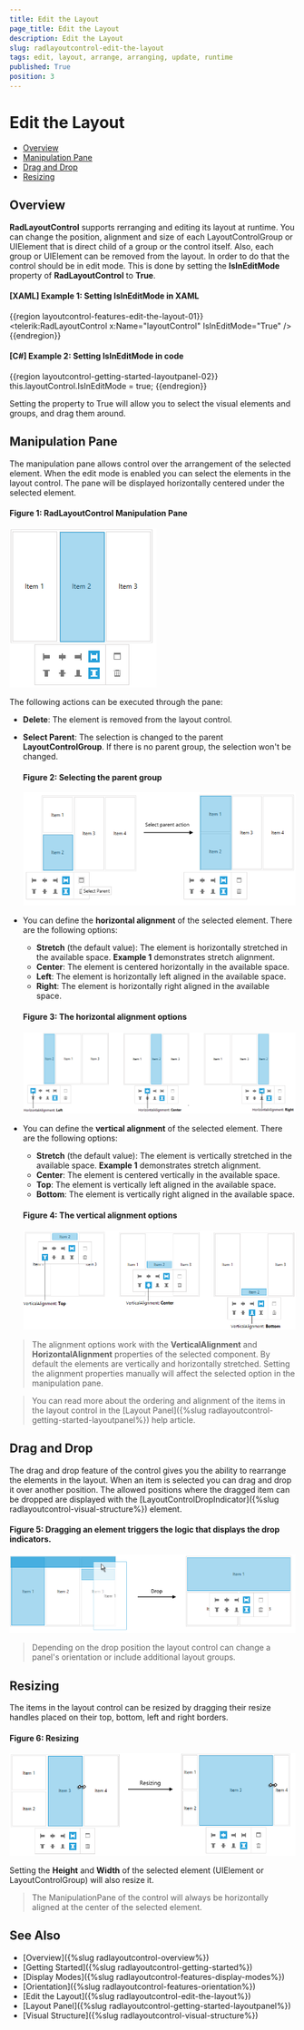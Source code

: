 ```yaml
---
title: Edit the Layout
page_title: Edit the Layout
description: Edit the Layout
slug: radlayoutcontrol-edit-the-layout
tags: edit, layout, arrange, arranging, update, runtime
published: True
position: 3
---
```


# Edit the Layout

* [Overview](#overview)
* [Manipulation Pane](#manipulation-pane)
* [Drag and Drop](#drag-and-drop)
* [Resizing](#resizing)

## Overview 

__RadLayoutControl__ supports rerranging and editing its layout at runtime. You can change the position, alignment and size of each LayoutControlGroup or UIElement that is direct child of a group or the control itself. Also, each group or UIElement can be removed from the layout. In order to do that the control should be in edit mode. This is done by setting the __IsInEditMode__ property of __RadLayoutControl__ to __True__.

#### __[XAML] Example 1: Setting IsInEditMode in XAML__
{{region layoutcontrol-features-edit-the-layout-01}}
	<telerik:RadLayoutControl x:Name="layoutControl" IsInEditMode="True" />
{{endregion}}

#### __[C#] Example 2: Setting IsInEditMode in code__
{{region layoutcontrol-getting-started-layoutpanel-02}}
	this.layoutControl.IsInEditMode = true;
{{endregion}}
	
Setting the property to True will allow you to select the visual elements and groups, and drag them around.

## Manipulation Pane

The manipulation pane allows control over the arrangement of the selected element. When the edit mode is enabled you can select the elements in the layout control. The pane will be displayed horizontally centered under the selected element.

#### __Figure 1: RadLayoutControl Manipulation Pane__
![](images/layoutcontrol-features-edit-the-layout-01.png)

The following actions can be executed through the pane:

* __Delete__: The element is removed from the layout control.

* __Select Parent__: The selection is changed to the parent __LayoutControlGroup__. If there is no parent group, the selection won't be changed.
	
	#### __Figure 2: Selecting the parent group__
	![](images/layoutcontrol-features-edit-the-layout-02.png)
	
* You can define the __horizontal alignment__ of the selected element. There are the following options:
	* __Stretch__ (the default value): The element is horizontally stretched in the available space. __Example 1__ demonstrates stretch alignment.
	* __Center__: The element is centered horizontally in the available space.
	* __Left__: The element is horizontally left aligned in the available space.
	* __Right__: The element is horizontally right aligned in the available space.

	#### __Figure 3: The horizontal alignment options__
	![](images/layoutcontrol-features-edit-the-layout-03.png)
		
* You can define the __vertical alignment__ of the selected element. There are the following options:
	* __Stretch__ (the default value): The element is vertically stretched in the available space. __Example 1__ demonstrates stretch alignment.
	* __Center__: The element is centered vertically in the available space.
	* __Top__: The element is vertically left aligned in the available space.
	* __Bottom__: The element is vertically right aligned in the available space.

	#### __Figure 4: The vertical alignment options__
	![](images/layoutcontrol-features-edit-the-layout-04.png)

> The alignment options work with the __VerticalAlignment__ and __HorizontalAlignment__ properties of the selected component. By default the elements are vertically and horizontally stretched. Setting the alignment properties manually will affect the selected option in the manipulation pane.

<!-- -->

> You can read more about the ordering and alignment of the items in the layout control in the [Layout Panel]({%slug radlayoutcontrol-getting-started-layoutpanel%}) help article.

## Drag and Drop

The drag and drop feature of the control gives you the ability to rearrange the elements in the layout. When an item is selected you can drag and drop it over another position. The allowed positions where the dragged item can be dropped are displayed with the [LayoutControlDropIndicator]({%slug radlayoutcontrol-visual-structure%}) element.

#### __Figure 5: Dragging an element triggers the logic that displays the drop indicators.__
![](images/layoutcontrol-features-edit-the-layout-05.png)

> Depending on the drop position the layout control can change a panel's orientation or include additional layout groups.

## Resizing

The items in the layout control can be resized by dragging their resize handles placed on their top, bottom, left and right borders. 

#### __Figure 6: Resizing__
![](images/layoutcontrol-features-edit-the-layout-06.png)

Setting the __Height__ and __Width__ of the selected element (UIElement or LayoutControlGroup) will also resize it.

> The ManipulationPane of the control will always be horizontally aligned at the center of the selected element.

## See Also
* [Overview]({%slug radlayoutcontrol-overview%})
* [Getting Started]({%slug radlayoutcontrol-getting-started%})
* [Display Modes]({%slug radlayoutcontrol-features-display-modes%})
* [Orientation]({%slug radlayoutcontrol-features-orientation%})
* [Edit the Layout]({%slug radlayoutcontrol-edit-the-layout%})
* [Layout Panel]({%slug radlayoutcontrol-getting-started-layoutpanel%})
* [Visual Structure]({%slug radlayoutcontrol-visual-structure%})
